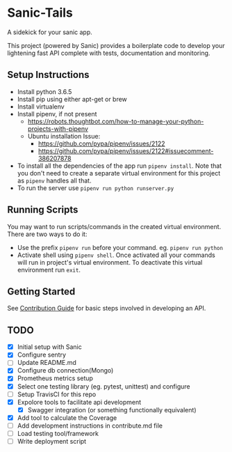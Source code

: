 # Sanic-Tails
A sidekick for your sanic app. 

This project (powered by Sanic) provides a boilerplate code to develop your lightening fast API complete with tests, documentation and monitoring.

## Setup Instructions
* Install python 3.6.5
* Install pip using either apt-get or brew
* Install virtualenv
* Install pipenv, if not present
  * https://robots.thoughtbot.com/how-to-manage-your-python-projects-with-pipenv
  * Ubuntu installation Issue:
    * https://github.com/pypa/pipenv/issues/2122
    * https://github.com/pypa/pipenv/issues/2122#issuecomment-386207878
* To install all the dependencies of the app run `pipenv install`. Note that you don't need to create a separate virtual environment for this project as `pipenv` handles all that.
* To run the server use `pipenv run python runserver.py`

## Running Scripts
You may want to run scripts/commands in the created virtual environment. There are two ways to do it:
* Use the prefix `pipenv run` before your command. eg. `pipenv run python`
* Activate shell using `pipenv shell`. Once activated all your commands will run in project's virtual environment. To deactivate this virtual environment run `exit`.

## Getting Started
See [Contribution Guide](https://github.com/gofynd/sanic-tails/blob/master/CONTRIBUTING.md) for basic steps involved in developing an API.

## TODO
- [x] Initial setup with Sanic
- [x] Configure sentry
- [ ] Update README.md
- [x] Configure db connection(Mongo)
- [x] Prometheus metrics setup
- [x] Select one testing library (eg. pytest, unittest) and configure
- [ ] Setup TravisCI for this repo
- [x] Expolore tools to facilitate api development
    - [x] Swagger integration (or something functionally equivalent)
- [x] Add tool to calculate the Coverage
- [ ] Add development instructions in contribute.md file
- [ ] Load testing tool/framework
- [ ] Write deployment script
